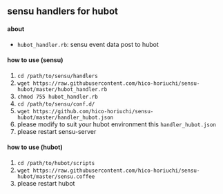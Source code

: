 ## sensu handlers for hubot

#### about

 - `hubot_handler.rb`: sensu event data post to hubot

#### how to use (sensu)

 1. `cd /path/to/sensu/handlers`
 2. `wget https://raw.githubusercontent.com/hico-horiuchi/sensu-hubot/master/hubot_handler.rb`
 3. `chmod 755 hubot_handler.rb`
 4. `cd /path/to/sensu/conf.d/`
 5. `wget https://github.com/hico-horiuchi/sensu-hubot/master/handler_hubot.json`
 6. please modify to suit your hubot environment this `handler_hubot.json`
 7. please restart sensu-server

#### how to use (hubot)

 1. `cd /path/to/hubot/scripts`
 2. `wget https://raw.githubusercontent.com/hico-horiuchi/sensu-hubot/master/sensu.coffee`
 3. please restart hubot
